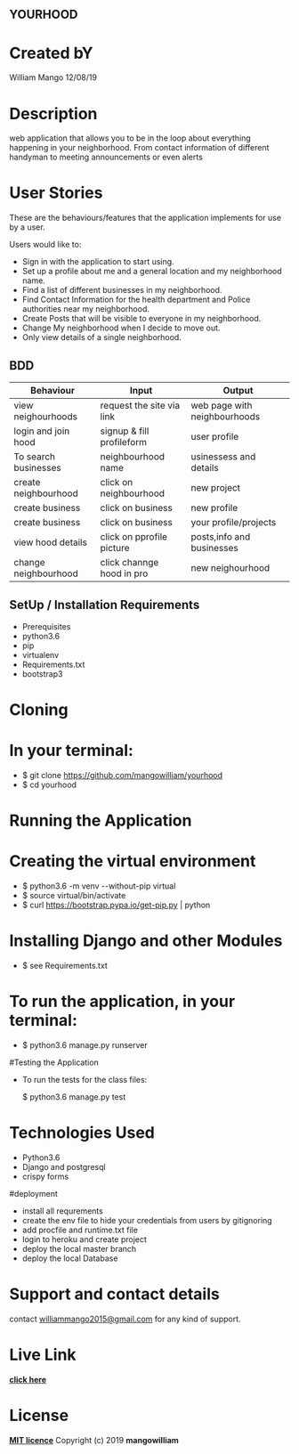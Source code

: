 
## YOURHOOD

# Created bY

William Mango  12/08/19

# Description

web application that allows you to be in the loop about everything happening in your neighborhood. From contact information of different handyman to meeting announcements or even alerts

# User Stories

These are the behaviours/features that the application implements for use by a user.

Users would like to:

* Sign in with the application to start using.
* Set up a profile about me and a general location and my neighborhood name.
* Find a list of different businesses in my neighborhood.
* Find Contact Information for the health department and Police authorities near my neighborhood.
* Create Posts that will be visible to everyone in my neighborhood.
* Change My neighborhood when I decide to move out.
* Only view details of a single neighborhood.

## BDD

|Behaviour	          |          Input	        |Output                       |
|---------------------|-------------------------|-----------------------------|
|view neighourhoods   |request the site via link|web page with neighbourhoods |
|login and join hood  |signup & fill profileform| user profile                |
|To search businesses |neighbourhood name       |usinessess and details       |
|create neighbourhood |click on neighbourhood   |new project                  |
|create business      |click on business        |new profile                  |
|create business      |click on business        |your profile/projects        |
|view hood details    |click on pprofile picture|posts,info and businesses    |
|change neighbourhood |click channge hood in pro|new neighourhood             |


## SetUp / Installation Requirements

* Prerequisites
* python3.6
* pip
* virtualenv
* Requirements.txt
* bootstrap3

# Cloning

# In your terminal:

 * $ git clone https://github.com/mangowilliam/yourhood
 * $ cd yourhood

# Running the Application

# Creating the virtual environment

 * $ python3.6 -m venv --without-pip virtual
 * $ source virtual/bin/activate
 * $ curl https://bootstrap.pypa.io/get-pip.py | python

# Installing Django and other Modules

 * $ see Requirements.txt

# To run the application, in your terminal:

 * $ python3.6 manage.py runserver

#Testing the Application

* To run the tests for the class files:

  $ python3.6 manage.py test 

# Technologies Used

* Python3.6
* Django and postgresql
* crispy forms

#deployment

* install all requrements
* create the env file to hide your credentials from users by gitignoring
* add procfile and runtime.txt file
* login to heroku and create project
* deploy the local master branch
* deploy the local Database

# Support and contact details

contact williammango2015@gmail.com for any kind of support.

# Live Link

**[click here](https://github.com/mangowilliam/yourhood)**

# License

**[MIT licence](licence)**
Copyright (c) 2019 **mangowilliam**